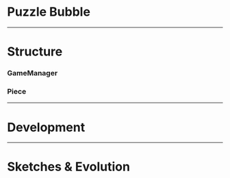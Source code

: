 # Puzzle Bubble

<!-- <p align="center">
  <img src='https://github.com/AfonsoCFonseca/Bejeweled-Game/blob/main/screenshots/ImageBorderGithub.png'>
</p> -->


---------------------------------------------------------------
# Structure


### GameManager ###


### Piece ###



---------------------------------------------------------------
# Development

---------------------------------------------------------------
# Sketches & Evolution

 <p float="left">
   <!-- <img width="255" height="235" src='https://github.com/AfonsoCFonseca/Bejeweled-Game/blob/main/screenshots/24_12.png' >
   <img width="255" height="235" src='https://github.com/AfonsoCFonseca/Bejeweled-Game/blob/main/screenshots/26_12_2.png' >
   <img width="255" height="235" src='https://github.com/AfonsoCFonseca/Bejeweled-Game/blob/main/screenshots/09_01_22.png' > -->
 </p>
